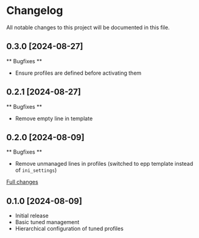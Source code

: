 # Changelog

All notable changes to this project will be documented in this file.

## 0.3.0 [2024-08-27]

** Bugfixes **

  - Ensure profiles are defined before activating them

## 0.2.1 [2024-08-27]

** Bugfixes **

  - Remove empty line in template

## 0.2.0 [2024-08-09]

** Bugfixes **

  - Remove unmanaged lines in profiles (switched to epp template instead of `ini_settings`)

[Full changes](https://github.com/deric/puppet-tuned/compare/v0.1.0...v0.2.0)

## 0.1.0 [2024-08-09]

  - Initial release
  - Basic tuned management
  - Hierarchical configuration of tuned profiles
